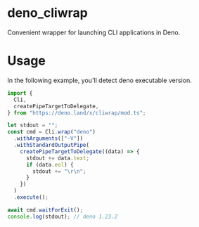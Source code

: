 # deno_cliwrap

Convenient wrapper for launching CLI applications in Deno.

# Usage

In the following example, you'll detect deno executable version.

```ts
import {
  Cli,
  createPipeTargetToDelegate,
} from "https://deno.land/x/cliwrap/mod.ts";

let stdout = "";
const cmd = Cli.wrap("deno")
  .withArguments(["-V"])
  .withStandardOutputPipe(
    createPipeTargetToDelegate((data) => {
      stdout += data.text;
      if (data.eol) {
        stdout += "\r\n";
      }
    })
  )
  .execute();

await cmd.waitForExit();
console.log(stdout); // deno 1.23.2
```
